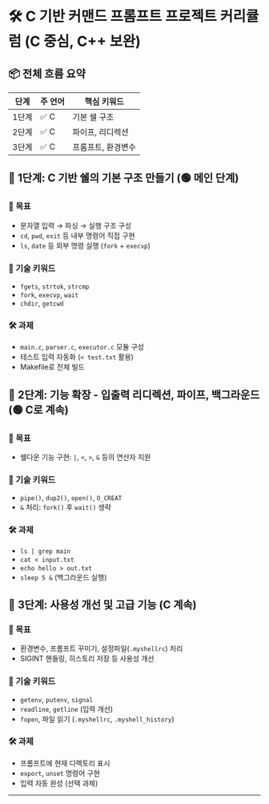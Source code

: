 # 🛠️ C 기반 커맨드 프롬프트 프로젝트 커리큘럼 (C 중심, C++ 보완)

## 📦 전체 흐름 요약

| 단계 | 주 언어 | 핵심 키워드 |
|------|---------|-------------|
| 1단계 | ✅ C | 기본 쉘 구조 |
| 2단계 | ✅ C | 파이프, 리디렉션 |
| 3단계 | ✅ C | 프롬프트, 환경변수 |


## 🔹 1단계: C 기반 쉘의 기본 구조 만들기 (🟢 메인 단계)

### 🎯 목표
- 문자열 입력 → 파싱 → 실행 구조 구성
- `cd`, `pwd`, `exit` 등 내부 명령어 직접 구현
- `ls`, `date` 등 외부 명령 실행 (`fork` + `execvp`)

### 🧩 기술 키워드
- `fgets`, `strtok`, `strcmp`
- `fork`, `execvp`, `wait`
- `chdir`, `getcwd`

### 🛠 과제
- `main.c`, `parser.c`, `executor.c` 모듈 구성
- 테스트 입력 자동화 (`< test.txt` 활용)
- Makefile로 전체 빌드


## 🔹 2단계: 기능 확장 - 입출력 리디렉션, 파이프, 백그라운드 (🟢 C로 계속)

### 🎯 목표
- 쉘다운 기능 구현: `|`, `<`, `>`, `&` 등의 연산자 지원

### 🧩 기술 키워드
- `pipe()`, `dup2()`, `open()`, `O_CREAT`
- `&` 처리: `fork()` 후 `wait()` 생략

### 🛠 과제
- `ls | grep main`
- `cat < input.txt`
- `echo hello > out.txt`
- `sleep 5 &` (백그라운드 실행)


## 🔹 3단계: 사용성 개선 및 고급 기능 (C 계속)

### 🎯 목표
- 환경변수, 프롬프트 꾸미기, 설정파일(`.myshellrc`) 처리
- SIGINT 핸들링, 히스토리 저장 등 사용성 개선

### 🧩 기술 키워드
- `getenv`, `putenv`, `signal`
- `readline`, `getline` (입력 개선)
- `fopen`, 파일 읽기 (`.myshellrc`, `.myshell_history`)

### 🛠 과제
- 프롬프트에 현재 디렉토리 표시
- `export`, `unset` 명령어 구현
- 입력 자동 완성 (선택 과제)

---